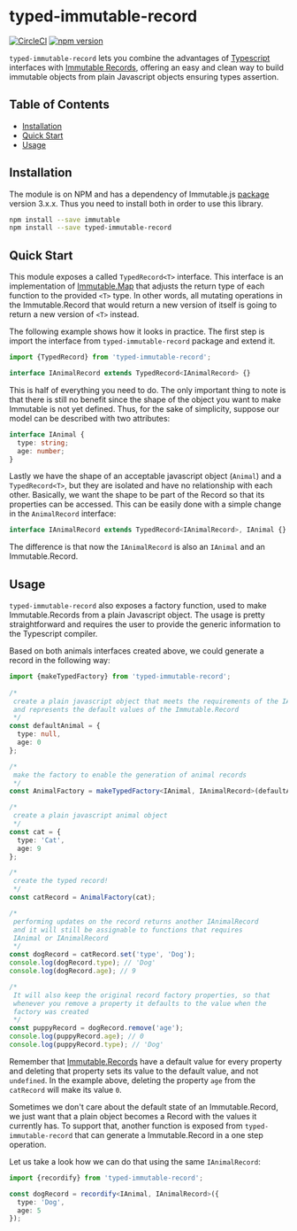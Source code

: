 # typed-immutable-record

[![CircleCI](https://circleci.com/gh/rangle/typed-immutable-record/tree/master.svg?style=svg)](https://circleci.com/gh/rangle/typed-immutable-record/tree/master)
[![npm version](https://img.shields.io/npm/v/typed-immutable-record.svg)](https://www.npmjs.com/package/typed-immutable-record)

`typed-immutable-record` lets you combine the advantages of [Typescript](https://github.com/Microsoft/TypeScript) interfaces with [Immutable Records](https://facebook.github.io/immutable-js/docs/#/Record), offering an easy and clean way to build immutable objects from plain Javascript objects ensuring types assertion.
 
## Table of Contents
 
 - [Installation](#installation)
 - [Quick Start](#quick-start)
 - [Usage](#usage)
 
## Installation
 
The module is on NPM and has a dependency of Immutable.js [package](https://www.npmjs.com/package/immutable) version 3.x.x. Thus you need to install both in order to use this library.

```sh
npm install --save immutable
npm install --save typed-immutable-record
```

## Quick Start

This module exposes a called `TypedRecord<T>` interface. This interface is an implementation of [Immutable.Map](https://facebook.github.io/immutable-js/docs/#/Map) that adjusts the return type of each function to the provided `<T>` type. In other words, all mutating operations in the Immutable.Record that would return a new version of itself is going to return a new version of `<T>` instead.

The following example shows how it looks in practice. The first step is import the interface from `typed-immutable-record` package and extend it.

```typescript
import {TypedRecord} from 'typed-immutable-record';

interface IAnimalRecord extends TypedRecord<IAnimalRecord> {}
```

This is half of everything you need to do. The only important thing to note is that there is still no benefit since the shape of the object you want to make Immutable is not yet defined. Thus, for the sake of simplicity, suppose our model can be described with two attributes:

```typescript
interface IAnimal {
  type: string;
  age: number;
}  
```
 
Lastly we have the shape of an acceptable javascript object (`Animal`) and a `TypedRecord<T>`, but they are isolated and have no relationship with each other. Basically, we want the shape to be part of the Record so that its properties can be accessed. This can be easily done with a simple change in the `AnimalRecord` interface:

```typescript
interface IAnimalRecord extends TypedRecord<IAnimalRecord>, IAnimal {} 
```

The difference is that now the `IAnimalRecord` is also an `IAnimal` and an Immutable.Record.

## Usage

`typed-immutable-record` also exposes a factory function, used to make Immutable.Records from a plain Javascript object. The usage is pretty straightforward and requires the user to provide the generic information to the Typescript compiler.

Based on both animals interfaces created above, we could generate a record in the following way: 

```typescript
import {makeTypedFactory} from 'typed-immutable-record';
 
/*
 create a plain javascript object that meets the requirements of the IAnimal interface 
 and represents the default values of the Immutable.Record
 */
const defaultAnimal = {
  type: null,
  age: 0
};

/*
 make the factory to enable the generation of animal records
 */
const AnimalFactory = makeTypedFactory<IAnimal, IAnimalRecord>(defaultAnimal);

/* 
 create a plain javascript animal object
 */
const cat = {
  type: 'Cat',
  age: 9
};

/* 
 create the typed record!
 */
const catRecord = AnimalFactory(cat);

/*
 performing updates on the record returns another IAnimalRecord
 and it will still be assignable to functions that requires 
 IAnimal or IAnimalRecord
 */
const dogRecord = catRecord.set('type', 'Dog');
console.log(dogRecord.type); // 'Dog'
console.log(dogRecord.age); // 9

/*
 It will also keep the original record factory properties, so that
 whenever you remove a property it defaults to the value when the 
 factory was created
 */
const puppyRecord = dogRecord.remove('age');
console.log(puppyRecord.age); // 0
console.log(puppyRecord.type); // 'Dog'

```

Remember that [Immutable.Records](https://facebook.github.io/immutable-js/docs/#/Record) have a default value for every property and deleting that property sets its value to the default value, and not `undefined`. In the example above, deleting the property `age` from the `catRecord` will make its value `0`.

Sometimes we don't care about the default state of an Immutable.Record, we just want that a plain object becomes a Record with the values it currently has. To support that, another function is exposed from `typed-immutable-record` that can generate a Immutable.Record in a one step operation.

Let us take a look how we can do that using the same `IAnimalRecord`: 

```typescript
import {recordify} from 'typed-immutable-record';

const dogRecord = recordify<IAnimal, IAnimalRecord>({
  type: 'Dog',
  age: 5
});
```
